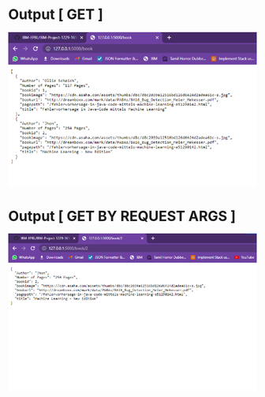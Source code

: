 # Output [ GET ]
![alt text](./GET.png)

# Output [ GET BY REQUEST ARGS ]
![alt text](./GET_BY_ID.png)